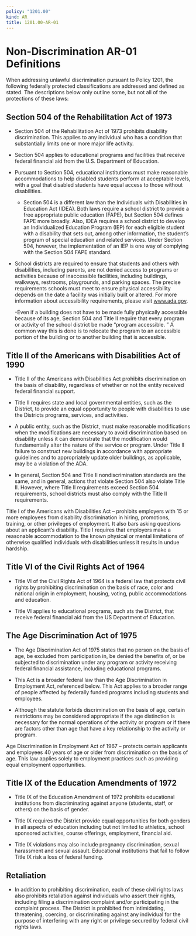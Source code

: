 ```yaml
---
policy: "1201.00"
kind: AR
title: 1201.00-AR-01
---
```


# Non-Discrimination AR-01 Definitions

When addressing unlawful discrimination pursuant to Policy 1201, the following federally protected classifications are addressed and defined as stated. The descriptions below only outline some, but not all of the protections of these laws:

## Section 504 of the Rehabilitation Act of 1973

- Section 504 of the Rehabilitation Act of 1973 prohibits disability discrimination. This applies to any individual who has a condition that substantially limits one or more major life activity.

- Section 504 applies to educational programs and facilities that receive federal financial aid from the U.S. Department of Education.

- Pursuant to Section 504, educational institutions must make reasonable accommodations to help disabled students perform at acceptable levels, with a goal that disabled students have equal access to those without disabilities.

    - Section 504 is a different law than the Individuals with Disabilities in Education Act (IDEA). Both laws require a school district to provide a free appropriate public education (FAPE), but Section 504 defines FAPE more broadly. Also, IDEA requires a school district to develop an Individualized Education Program (IEP) for each eligible student with a disability that sets out, among other information, the student’s program of special education and related services. Under Section 504, however, the implementation of an IEP is one way of complying with the Section 504 FAPE standard.

- School districts are required to ensure that students and others with disabilities, including parents, are not denied access to programs or activities because of inaccessible facilities, including buildings, walkways, restrooms, playgrounds, and parking spaces. The precise requirements schools must meet to ensure physical accessibility depends on the date a facility was initially built or altered. For more information about accessibility requirements, please visit www.ada.gov.

    -Even if a building does not have to be made fully physically accessible because of its age, Section 504 and Title II require that every program or activity of the school district be made “program accessible. ” A common way this is done is to relocate the program to an accessible portion of the building or to another building that is accessible.

## Title II of the Americans with Disabilities Act of 1990

- Title II of the Americans with Disabilities Act prohibits discrimination on the basis of disability, regardless of whether or not the entity received federal financial support.

- Title II requires state and local governmental entities, such as the District, to provide an equal opportunity to people with disabilities to use the Districts programs, services, and activities.

- A public entity, such as the District, must make reasonable modifications when the modifications are necessary to avoid discrimination based on disability unless it can demonstrate that the modification would fundamentally alter the nature of the service or program. Under Title II failure to construct new buildings in accordance with appropriate guidelines and to appropriately update older buildings, as applicable, may be a violation of the ADA.

- In general, Section 504 and Title II nondiscrimination standards are the same, and in general, actions that violate Section 504 also violate Title II. However, where Title II requirements exceed Section 504 requirements, school districts must also comply with the Title II requirements.

Title I of the Americans with Disabilities Act – prohibits employers with 15 or more employees from disability discrimination in hiring, promotions, training, or other privileges of employment. It also bars asking questions about an applicant’s disability. Title I requires that employers make a reasonable accommodation to the known physical or mental limitations of otherwise qualified individuals with disabilities unless it results in undue hardship.


## Title VI of the Civil Rights Act of 1964

- Title VI of the Civil Rights Act of 1964 is a federal law that protects civil rights by prohibiting discrimination on the basis of race, color and national origin in employment, housing, voting, public accommodations and education.

- Title VI applies to educational programs, such ats the District, that receive federal financial aid from the US Department of Education.

## The Age Discrimination Act of 1975

- The Age Discrimination Act of 1975 states that no person on the basis of age, be excluded from participation in, be denied the benefits of, or be subjected to discrimination under any program or activity receiving federal financial assistance, including educational programs.

- This Act is a broader federal law than the Age Discrimination in Employment Act, referenced below. This Act applies to a broader range of people affected by federally funded programs including students and employees.

- Although the statute forbids discrimination on the basis of age, certain restrictions may be considered appropriate if the age distinction is necessary for the normal operations of the activity or program or if there are factors other than age that have a key relationship to the activity or program.

Age Discrimination in Employment Act of 1967 – protects certain applicants and employees 40 years of age or older from discrimination on the basis of age. This law applies solely to employment practices such as providing equal employment opportunities.

## Title IX of the Education Amendments of 1972

- Title IX of the Education Amendment of 1972 prohibits educational institutions from discriminating against anyone (students, staff, or others) on the basis of gender.

- Title IX requires the District provide equal opportunities for both genders in all aspects of education including but not limited to athletics, school sponsored activities, course offerings, employment, financial aid.

- Title IX violations may also include pregnancy discrimination, sexual harassment and sexual assault. Educational institutions that fail to follow Title IX risk a loss of federal funding.

## Retaliation

- In addition to prohibiting discrimination, each of these civil rights laws also prohibits retaliation against individuals who assert their rights, including filing a discrimination complaint and/or participating in the complaint process. The District is prohibited from intimidating, threatening, coercing, or discriminating against any individual for the purpose of interfering with any right or privilege secured by federal civil rights laws.
